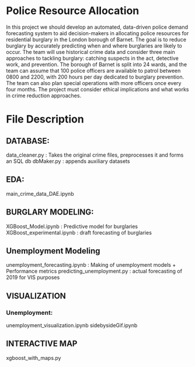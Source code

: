 # Police Resource Allocation
In this project we should develop an automated, data-driven police demand forecasting system to aid decision-makers in allocating police resources for residential burglary in the London borough of Barnet. The goal is to reduce burglary by accurately predicting when and where burglaries are likely to occur. The team will use historical crime data and consider three main approaches to tackling burglary: catching suspects in the act, detective work, and prevention. The borough of Barnet is split into 24 wards, and the team can assume that 100 police officers are available to patrol between 0800 and 2200, with 200 hours per day dedicated to burglary prevention. The team can also plan special operations with more officers once every four months. The project must consider ethical implications and what works in crime reduction approaches.

# File Description
## DATABASE:
data_cleaner.py : Takes the original crime files, preprocesses it and forms an SQL db
dbMaker.py : appends auxiliary datasets
## EDA:
main_crime_data_DAE.ipynb

## BURGLARY MODELING:
XGBoost_Model.ipynb : Predictive model for burglaries
XGBoost_experimental.ipynb : draft forecasting of burglaries
## Unemployment Modeling
unemployment_forecasting.ipynb : Making of unemployment models + Performance metrics
predicting_unemployment.py : actual forecasting of 2019 for VIS purposes

## VISUALIZATION
### Unemployment:
unemployment_visualization.ipynb
sidebysideGif.ipynb
## INTERACTIVE MAP
xgboost_with_maps.py
